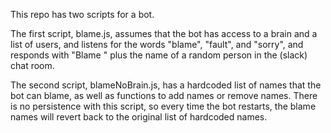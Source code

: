 This repo has two scripts for a bot.

The first script, blame.js, assumes that the bot has access to a brain and a list of users, and listens for the words "blame", "fault", and "sorry", and responds with "Blame " plus the name of a random person in the (slack) chat room.

The second script, blameNoBrain.js, has a hardcoded list of names that the bot can blame, as well as functions to add names or remove names.  There is no persistence with this script, so every time the bot restarts, the blame names will revert back to the original list of hardcoded names.
